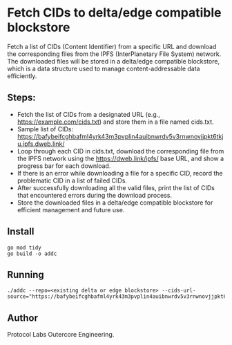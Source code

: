 # Fetch CIDs to delta/edge compatible blockstore
Fetch a list of CIDs (Content Identifier) from a specific URL and download the corresponding files from the IPFS (InterPlanetary File System) network. The downloaded files will be stored in a delta/edge compatible blockstore, which is a data structure used to manage content-addressable data efficiently.

## Steps:

- Fetch the list of CIDs from a designated URL (e.g., https://example.com/cids.txt) and store them in a file named cids.txt.
- Sample list of CIDs: https://bafybeifcghbafml4yrk43m3pvplin4auibnwrdv5v3rnwnovjjpkt6tkju.ipfs.dweb.link/
- Loop through each CID in cids.txt, download the corresponding file from the IPFS network using the https://dweb.link/ipfs/ base URL, and show a progress bar for each download.
- If there is an error while downloading a file for a specific CID, record the problematic CID in a list of failed CIDs.
- After successfully downloading all the valid files, print the list of CIDs that encountered errors during the download process.
- Store the downloaded files in a delta/edge compatible blockstore for efficient management and future use.
  
## Install
```
go mod tidy
go build -o addc
```

## Running
```
./addc --repo=<existing delta or edge blockstore> --cids-url-source="https://bafybeifcghbafml4yrk43m3pvplin4auibnwrdv5v3rnwnovjjpkt6tkju.ipfs.dweb.link/"
```

## Author
Protocol Labs Outercore Engineering.
